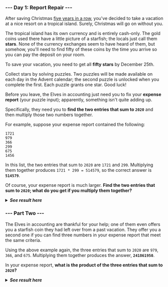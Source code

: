 ### --- Day 1: Report Repair ---

After saving Christmas [five years in a row](https://adventofcode.com/events), you've decided to take a
vacation at a nice resort on a tropical island. Surely, Christmas will go
on without you.

The tropical island has its own currency and is entirely cash-only. The 
gold coins used there have a little picture of a starfish; the locals just
call them **stars**. None of the currency exchanges seem to have heard of them,
but somehow, you'll need to find fifty of these coins by the time you 
arrive so you can pay the deposit on your room.

To save your vacation, you need to get all **fifty stars** by December 25th.

Collect stars by solving puzzles. Two puzzles will be made available on 
each day in the Advent calendar; the second puzzle is unlocked when you 
complete the first. Each puzzle grants one star. Good luck!

Before you leave, the Elves in accounting just need you to fix your **expense 
report** (your puzzle input); apparently, something isn't quite adding up.

Specifically, they need you to **find the two entries that sum to `2020`** 
and then multiply those two numbers together.

For example, suppose your expense report contained the following:

	1721
	979
	366
	299
	675
	1456

In this list, the two entries that sum to `2020` are `1721` and `299`. 
Multiplying them together produces `1721 * 299 = 514579`, so the correct 
answer is **`514579`**.

Of course, your expense report is much larger. **Find the two entries that
sum to `2020`; what do you get if you multiply them together?**

<details>
  <summary><strong><em>See result here</em></strong></summary>
	Your puzzle answer was <strong><em>1020084</em></strong>.
</details>

### --- Part Two ---

The Elves in accounting are thankful for your help; one of them even offers
you a starfish coin they had left over from a past vacation. They offer you
a second one if you can find three numbers in your expense report that meet
the same criteria.

Using the above example again, the three entries that sum to `2020` are `979`,
`366`, and `675`. Multiplying them together produces the answer, **`241861950`**.

In your expense report, **what is the product of the three entries that sum 
to `2020`?**

<details>
  <summary><strong><em>See result here</em></strong></summary>
	Your puzzle answer was <strong><em>295086480</em></strong>.
</details>
